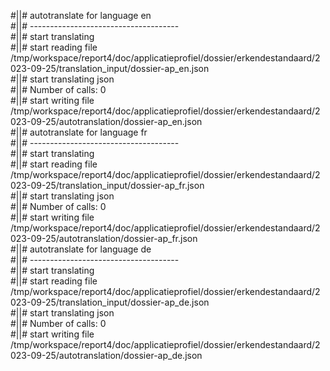 #||# autotranslate for language en  
#||# -------------------------------------  
#||# start translating  
#||# start reading file /tmp/workspace/report4/doc/applicatieprofiel/dossier/erkendestandaard/2023-09-25/translation_input/dossier-ap_en.json  
#||# start translating json  
#||# Number of calls: 0  
#||# start writing file /tmp/workspace/report4/doc/applicatieprofiel/dossier/erkendestandaard/2023-09-25/autotranslation/dossier-ap_en.json  
#||# autotranslate for language fr  
#||# -------------------------------------  
#||# start translating  
#||# start reading file /tmp/workspace/report4/doc/applicatieprofiel/dossier/erkendestandaard/2023-09-25/translation_input/dossier-ap_fr.json  
#||# start translating json  
#||# Number of calls: 0  
#||# start writing file /tmp/workspace/report4/doc/applicatieprofiel/dossier/erkendestandaard/2023-09-25/autotranslation/dossier-ap_fr.json  
#||# autotranslate for language de  
#||# -------------------------------------  
#||# start translating  
#||# start reading file /tmp/workspace/report4/doc/applicatieprofiel/dossier/erkendestandaard/2023-09-25/translation_input/dossier-ap_de.json  
#||# start translating json  
#||# Number of calls: 0  
#||# start writing file /tmp/workspace/report4/doc/applicatieprofiel/dossier/erkendestandaard/2023-09-25/autotranslation/dossier-ap_de.json  
